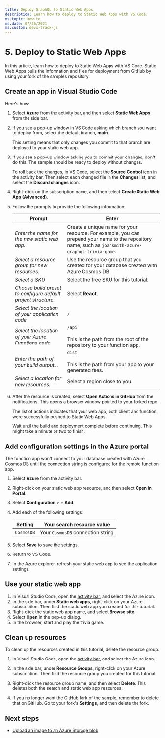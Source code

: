 ```yaml
---
title: Deploy GraphQL to Static Web Apps 
description: Learn how to deploy to Static Web Apps with VS Code.
ms.topic: how-to
ms.date: 07/26/2021
ms.custom: devx-track-js
---
```


# 5. Deploy to Static Web Apps

In this article, learn how to deploy to Static Web Apps with VS Code. Static Web Apps pulls the information and files for deployment from GitHub by using your fork of the samples repository.  


## Create an app in Visual Studio Code

Here's how:

1. Select **Azure** from the activity bar, and then select **Static Web Apps** from the side bar. 

1. If you see a pop-up window in VS Code asking which branch you want to deploy from, select the default branch, **main**. 

    This setting means that only changes you commit to that branch are deployed to your static web app. 

1. If you see a pop-up window asking you to commit your changes, don't do this. The sample should be ready to deploy without changes.

    To roll back the changes, in VS Code, select the **Source Control** icon in the activity bar. Then select each changed file in the **Changes** list, and select the **Discard changes** icon.

1. Right-click on the subscription name, and then select **Create Static Web App (Advanced)**.    

1. Follow the prompts to provide the following information:

    |Prompt|Enter|
    |--|--|
    |*Enter the name for the new static web app.*|Create a unique name for your resource. For example, you can prepend your name to the repository name, such as `joansmith-azure-graphql-trivia-game`. |
    |*Select a resource group for new resources.*|Use the resource group that you created for your database created with Azure Cosmos DB.|
    |*Select a SKU*| Select the free SKU for this tutorial.|
    |*Choose build preset to configure default project structure.*|Select **React**.|
    |*Select the location of your application code*|`/`|
    |*Select the location of your Azure Functions code*|`/api`<br><br>This is the path from the root of the repository to your function app. |
    |*Enter the path of your build output...*|`dist`<br><br>This is the path from your app to your generated files.|
    |*Select a location for new resources.*|Select a region close to you.|

1. After the resource is created, select **Open Actions in GitHub** from the notifications. This opens a browser window pointed to your forked repo. 

    The list of actions indicates that your web app, both client and function, were successfully pushed to Static Web Apps. 

    Wait until the build and deployment complete before continuing. This might take a minute or two to finish.

## Add configuration settings in the Azure portal

The function app won't connect to your database created with Azure Cosmos DB until the connection string is configured for the remote function app. 

1. Select **Azure** from the activity bar. 
1. Right-click on your static web app resource, and then select **Open in Portal**.
1. Select **Configuration** > **+ Add**.
1. Add each of the following settings:

    |Setting|Your search resource value|
    |--|--|
    |`CosmosDB`|Your `CosmosDB` connection string|

1. Select **Save** to save the settings. 
1. Return to VS Code. 
1. In the Azure explorer, refresh your static web app to see the application settings. 

## Use your static web app

1. In Visual Studio Code, open the [activity bar](https://code.visualstudio.com/docs/getstarted/userinterface), and select the Azure icon.
1. In the side bar, under **Static web apps**, right-click on your Azure subscription. Then find the static web app you created for this tutorial.
1. Right-click the static web app name, and select **Browse site**.
1. Select **Open** in the pop-up dialog.
1. In the browser, start and play the trivia game. 

## Clean up resources

To clean up the resources created in this tutorial, delete the resource group.

1. In Visual Studio Code, open the [activity bar](https://code.visualstudio.com/docs/getstarted/userinterface), and select the Azure icon. 

1. In the side bar, under **Resource Groups**, right-click on your Azure subscription. Then find the resource group you created for this tutorial.
1. Right-click the resource group name, and then select **Delete**. This deletes both the search and static web app resources.
1. If you no longer want the GitHub fork of the sample, remember to delete that on GitHub. Go to your fork's **Settings**, and then delete the fork. 

## Next steps

* [Upload an image to an Azure Storage blob](../../../../tutorial/browser-file-upload-azure-storage-blob.md)
